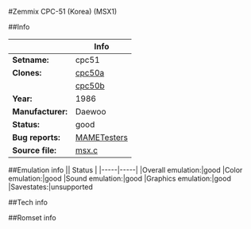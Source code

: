 #Zemmix CPC-51 (Korea) (MSX1)

##Info

||Info|
|-----|-----|
|**Setname:**|cpc51
|**Clones:**|[cpc50a](cpc50a.md)
||[cpc50b](cpc50b.md)
|**Year:**|1986
|**Manufacturer:**|Daewoo
|**Status:**|good
|**Bug reports:**|[MAMETesters](http://mametesters.org/view_all_set.php?type=1&temporary=y&search=msx.c)
|**Source file:**|[msx.c](https://github.com/mamedev/mame/blob/master/src/mess/drivers/msx.c)

##Emulation info
|| Status |
|-----|-----|
|Overall emulation:|good
|Color emulation:|good
|Sound emulation:|good
|Graphics emulation:|good
|Savestates:|unsupported

##Tech info

##Romset info

<!--- START OF EDITED COMMENT DO NOT TOUCH TEXT ABOVE-->
